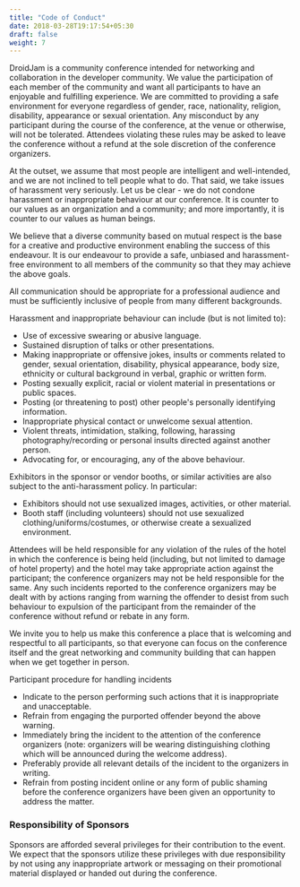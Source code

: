 ```yaml
---
title: "Code of Conduct"
date: 2018-03-28T19:17:54+05:30
draft: false
weight: 7
---
```


DroidJam is a community conference intended for networking and collaboration in the developer community. We value the participation of each member of the community and want all participants to have an enjoyable and fulfilling experience. We are committed to providing a safe environment for everyone regardless of gender, race, nationality, religion, disability, appearance or sexual orientation. Any misconduct by any participant during the course of the conference, at the venue or otherwise, will not be tolerated. Attendees violating these rules may be asked to leave the conference without a refund at the sole discretion of the conference organizers.

At the outset, we assume that most people are intelligent and well-intended, and we are not inclined to tell people what to do. That said, we take issues of harassment very seriously. Let us be clear - we do not condone harassment or inappropriate behaviour at our conference. It is counter to our values as an organization and a community; and more importantly, it is counter to our values as human beings.

We believe that a diverse community based on mutual respect is the base for a creative and productive environment enabling the success of this endeavour. It is our endeavour to provide a safe, unbiased and harassment-free environment to all members of the community so that they may achieve the above goals.

All communication should be appropriate for a professional audience and must be sufficiently inclusive of people from many different backgrounds.

Harassment and inappropriate behaviour can include (but is not limited to):

- Use of excessive swearing or abusive language.
- Sustained disruption of talks or other presentations.
- Making inappropriate or offensive jokes, insults or comments related to gender, sexual orientation, disability, physical appearance, body size, ethnicity or cultural background in verbal, graphic or written form.
- Posting sexually explicit, racial or violent material in presentations or public spaces.
- Posting (or threatening to post) other people's personally identifying information.
- Inappropriate physical contact or unwelcome sexual attention.
- Violent threats, intimidation, stalking, following, harassing photography/recording or personal insults directed against another person.
- Advocating for, or encouraging, any of the above behaviour.

Exhibitors in the sponsor or vendor booths, or similar activities are also subject to the anti-harassment policy. In particular:
 - Exhibitors should not use sexualized images, activities, or other material.
 - Booth staff (including volunteers) should not use sexualized clothing/uniforms/costumes, or otherwise create a sexualized environment.

Attendees will be held responsible for any violation of the rules of the hotel in which the conference is being held (including, but not limited to damage of hotel property) and the hotel may take appropriate action against the participant; the conference organizers may not be held responsible for the same.
Any such incidents reported to the conference organizers may be dealt with by actions ranging from warning the offender to desist from such behaviour to expulsion of the participant from the remainder of the conference without refund or rebate in any form.

We invite you to help us make this conference a place that is welcoming and respectful to all participants, so that everyone can focus on the conference itself and the great networking and community building that can happen when we get together in person.

Participant procedure for handling incidents
- Indicate to the person performing such actions that it is inappropriate and unacceptable.
- Refrain from engaging the purported offender beyond the above warning.
- Immediately bring the incident to the attention of the conference organizers (note: organizers will be wearing distinguishing clothing which will be announced during the welcome address).
- Preferably provide all relevant details of the incident to the organizers in writing.
- Refrain from posting incident online or any form of public shaming before the conference organizers have been given an opportunity to address the matter.

### Responsibility of Sponsors
Sponsors are afforded several privileges for their contribution to the event. We expect that the sponsors utilize these privileges with due responsibility by not using any inappropriate artwork or messaging on their promotional material displayed or handed out during the conference.

